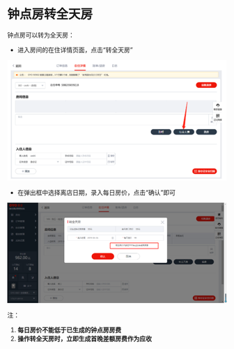 # 钟点房转全天房

钟点房可以转为全天房：

* 进入房间的在住详情页面，点击“转全天房”

![](../../../.gitbook/assets/image%20%28407%29.png)

* 在弹出框中选择离店日期，录入每日房价，点击“确认”即可

![](../../../.gitbook/assets/image%20%28165%29.png)

注：

1. **每日房价不能低于已生成的钟点房房费**
2. **操作转全天房时，立即生成首晚差额房费作为应收**

